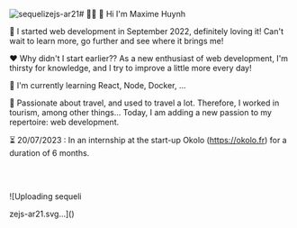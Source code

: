 ![sequelizejs-ar21](https://github.com/Maxime-hnh/Maxime-hnh/assets/118843971/1c91961f-c4fc-4f49-9605-4c2dc3d34f3a)# :man_technologist: :wave: Hi I'm Maxime Huynh

 :rocket: I started web development in September 2022, definitely loving it! Can't wait to learn more, go further and see where it brings me!


:hearts: Why didn't I start earlier?? As a new enthusiast of web development, I'm thirsty for knowledge, and I try to improve a little more every day!


🌱 I'm currently learning React, Node, Docker, ...


💬 Passionate about travel, and used to travel a lot. Therefore, I worked in tourism, among other things... Today, I am adding a new passion to my repertoire: web development. 


:hourglass_flowing_sand: 20/07/2023 : In an internship at the start-up Okolo (https://okolo.fr) for a duration of 6 months.


![Uploading sequeli<?xml version="1.0" encoding="UTF-8" standalone="no"?>
<svg
   width="120"
   height="60"
   version="1.1"
   id="svg28"
   sodipodi:docname="sequelizejs-ar21.svg"
   inkscape:version="1.3 (0e150ed6c4, 2023-07-21)"
   xmlns:inkscape="http://www.inkscape.org/namespaces/inkscape"
   xmlns:sodipodi="http://sodipodi.sourceforge.net/DTD/sodipodi-0.dtd"
   xmlns="http://www.w3.org/2000/svg"
   xmlns:svg="http://www.w3.org/2000/svg">
  <defs
     id="defs28" />
  <sodipodi:namedview
     id="namedview28"
     pagecolor="#ffffff"
     bordercolor="#000000"
     borderopacity="0.25"
     inkscape:showpageshadow="2"
     inkscape:pageopacity="0.0"
     inkscape:pagecheckerboard="0"
     inkscape:deskcolor="#d1d1d1"
     inkscape:zoom="8.9083333"
     inkscape:cx="74.593078"
     inkscape:cy="30.028064"
     inkscape:window-width="1920"
     inkscape:window-height="991"
     inkscape:window-x="-9"
     inkscape:window-y="-9"
     inkscape:window-maximized="1"
     inkscape:current-layer="svg28" />
  <style
     id="style1"><![CDATA[.D{fill:#2f406a}.E{fill:#2379bd}.F{fill:#03afef}]]></style>
  <path
     d="M31.554 23.517v12.9L20.59 42.855l-.1.092v4.866l.1.092 15.435-8.916V21.01h-.147l-4.352 2.433v.1"
     class="D"
     id="path1" />
  <path
     d="M9.59 36.52L20.61 42.9v5.004L5.046 38.952V21.048h.156l4.343 2.525.046.147v12.855"
     class="E"
     id="path2" />
  <path
     d="M9.59 23.692L5 21.048l15.554-8.952 15.472 8.916-4.472 2.507-11.018-6.27-10.963 6.427"
     class="F"
     id="path3" />
  <path
     d="M20.398 35.04l-.12-.12v-4.84l.12-.064v-.12l4.15-2.424h.13v4.995l-4.306 2.553"
     class="D"
     id="path4" />
  <path
     d="M16.018 32.654v-5.188h.12l4.224 2.46v5.124l-4.38-2.397"
     class="E"
     id="path5" />
  <path
     d="M20.325 24.922l-4.306 2.553L20.398 30l4.306-2.516-4.38-2.59"
     class="F"
     id="path6" />
  <path
     d="M15.036 38.21l-.12-.12V33.24l.12-.064v-.12l4.15-2.424h.13v4.995l-4.306 2.553"
     class="D"
     id="path7" />
  <path
     d="M10.656 35.812v-5.188h.12L15 33.085v5.124l-4.343-2.397"
     class="E"
     id="path8" />
  <path
     d="M14.972 28.08l-4.316 2.543 4.38 2.553 4.306-2.516-4.38-2.59"
     class="F"
     id="path9" />
  <path
     d="M26.146 38.328l-.12-.12V33.36l.12-.064v-.12l4.15-2.424h.13v4.995L26.12 38.3"
     class="D"
     id="path10" />
  <path
     d="M21.766 35.932v-5.188h.138l4.224 2.46v5.124l-4.38-2.397"
     class="E"
     id="path11" />
  <path
     d="M26.073 28.164l-4.306 2.553 4.38 2.553 4.306-2.516-4.38-2.59"
     class="F"
     id="path12" />
  <path
     d="M20.784 41.487l-.12-.12V36.52l.12-.064v-.12l4.15-2.424h.13v4.995l-4.306 2.553"
     class="D"
     id="path13" />
  <path
     d="M16.395 39.1v-5.18h.12l4.224 2.46v5.124L16.395 39.1"
     class="E"
     id="path14" />
  <path
     d="M20.7 31.36l-4.316 2.553 4.39 2.516 4.306-2.516-4.38-2.553"
     class="F"
     id="path15" />
  <path
     d="M20.398 28.164l-.12-.12v-4.83l.12-.064v-.12l4.15-2.424h.13v4.995l-4.28 2.562"
     class="D"
     id="path16" />
  <path
     d="M16.018 25.785v-5.188h.12l4.224 2.46v5.105l-4.38-2.397"
     class="E"
     id="path17" />
  <path
     d="M20.325 18.063l-4.306 2.553 4.38 2.553 4.306-2.516-4.38-2.59"
     class="F"
     id="path18" />
  <path
     d="M15.036 31.33l-.12-.12v-4.885l.12-.064v-.12l4.15-2.424h.13v4.995l-4.306 2.553"
     class="D"
     id="path19" />
  <path
     d="M10.656 28.944v-5.188h.12L15 26.217v5.124l-4.343-2.397"
     class="E"
     id="path20" />
  <path
     d="M14.972 21.213l-4.316 2.543 4.38 2.57 4.306-2.516-4.38-2.59"
     class="F"
     id="path21" />
  <path
     d="M26.146 31.45l-.12-.12v-4.84l.12-.064v-.12l4.15-2.424h.13v4.995l-4.306 2.553"
     class="D"
     id="path22" />
  <path
     d="M21.766 29.082v-5.206h.138l4.205 2.452v5.124l-4.343-2.37"
     class="E"
     id="path23" />
  <path
     d="M26.073 21.332l-4.306 2.553 4.38 2.553 4.306-2.516-4.38-2.59"
     class="F"
     id="path24" />
  <path
     d="M20.784 34.59l-.12-.12v-4.82l.12-.064v-.12l4.15-2.424h.13v4.995l-4.28 2.553"
     class="D"
     id="path25" />
  <path
     d="M16.395 32.222v-5.188h.12l4.224 2.46v5.096l-4.343-2.37"
     class="E"
     id="path26" />
  <path
     d="M20.7 24.49l-4.316 2.543 4.38 2.553 4.306-2.516-4.37-2.58"
     class="F"
     id="path27" />
  <path
     d="M43.776 23.17q-2.892 0-2.892 2.176c-.086.634.165 1.267.66 1.67a8.87 8.87 0 0 0 2.7.918 6.86 6.86 0 0 1 2.883 1.148 2.98 2.98 0 0 1 .845 2.378q0 4.104-4.26 4.104a23.96 23.96 0 0 1-3.526-.33l-.698-.092.156-1.23c1.323.197 2.657.314 3.994.35q2.856 0 2.856-2.68a1.84 1.84 0 0 0-.624-1.58 6.14 6.14 0 0 0-2.34-.8c-1.146-.173-2.24-.596-3.205-1.24-.702-.655-1.06-1.597-.973-2.553q0-3.6 4.297-3.6c1.132.014 2.26.1 3.38.285l.652.1-.064 1.285a36.25 36.25 0 0 0-3.838-.321zM56.85 34.215l.56-.055v1.14a27.74 27.74 0 0 1-3.765.312 3.39 3.39 0 0 1-2.947-1.203c-.666-1.13-.97-2.438-.872-3.746q0-5.068 4.03-5.068a3.67 3.67 0 0 1 2.938 1.074 5.08 5.08 0 0 1 .964 3.425l-.046 1.093H51.33a3.97 3.97 0 0 0 .578 2.37 2.37 2.37 0 0 0 2.011.771q1.442 0 2.93-.1zM56.327 30c.078-.875-.12-1.75-.57-2.507-.46-.522-1.142-.795-1.836-.735a2.37 2.37 0 0 0-1.928.771 3.91 3.91 0 0 0-.707 2.47zm6.896 5.6a3.23 3.23 0 0 1-2.755-1.139 6.7 6.7 0 0 1-.836-3.856c-.127-1.37.227-2.74 1-3.875q1-1.157 3.544-1.157l3.223.193v13.92h-1.423v-4.72c-.86.416-1.8.633-2.755.634zm.918-8.778c-.92-.115-1.84.228-2.46.918a5.04 5.04 0 0 0-.643 2.883 5.64 5.64 0 0 0 .533 2.837 1.93 1.93 0 0 0 1.781.854c.76-.001 1.514-.145 2.222-.422l.35-.138V26.94q-1.166-.1-1.78-.1zm12.047-1.055h1.45v9.64h-1.45v-.67a5.51 5.51 0 0 1-2.865.863q-1.965 0-2.617-1.02c-.53-1.186-.75-2.488-.643-3.783v-5.032h1.423v5.013a7.09 7.09 0 0 0 .367 2.819q.367.716 1.662.716c.438-.002.874-.063 1.295-.184a6.01 6.01 0 0 0 1-.358l.35-.174zm10.78 8.448l.56-.055v1.14a27.74 27.74 0 0 1-3.765.312 3.39 3.39 0 0 1-2.947-1.203c-.666-1.13-.97-2.438-.872-3.746q0-5.068 4.03-5.068c1.084-.085 2.15.315 2.9 1.093a5.08 5.08 0 0 1 .964 3.425l-.073 1.102H81.45a3.97 3.97 0 0 0 .578 2.37 2.37 2.37 0 0 0 2.011.771q1.442-.028 2.93-.138zM86.445 30c.078-.875-.12-1.75-.57-2.507-.46-.522-1.142-.795-1.836-.735a2.37 2.37 0 0 0-1.928.771 3.89 3.89 0 0 0-.68 2.47zm3.82 5.408V21.562h1.423v13.846zm4.333-11.835V21.9h1.442v1.662zm0 11.817v-9.623h1.442v9.64zm3.645-8.328v-1.295h7.153v1.295l-5.4 7.06h5.4v1.295h-7.153v-1.304l5.38-7.052zm15.857 7.153l.56-.055v1.14a27.74 27.74 0 0 1-3.765.312 3.39 3.39 0 0 1-2.947-1.203c-.666-1.13-.97-2.438-.872-3.746q0-5.068 4.03-5.068c1.084-.085 2.15.315 2.9 1.093a5.08 5.08 0 0 1 .964 3.425l-.073 1.102h-6.326a3.97 3.97 0 0 0 .578 2.37 2.37 2.37 0 0 0 2.011.771q1.442-.028 2.93-.138zM113.577 30c.078-.875-.12-1.75-.57-2.507-.46-.522-1.142-.795-1.836-.735a2.37 2.37 0 0 0-1.928.771c-.492.725-.725 1.596-.66 2.47z"
     class="D"
     id="path28"
     style="fill:#ffffff;fill-opacity:1" />
</svg>
zejs-ar21.svg…]()
